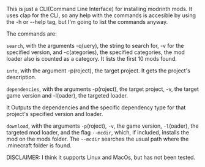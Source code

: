 This is just a CLI(Command Line Interface) for installing modrinth mods.
It uses clap for the CLI, so any help with the commands is accesible by using the -h or --help tag, but I'm going to list the commands anyway.

The commands are:

`search`, with the arguments -q(uery), the string to search for, -v for the specified version, and -c(ategories), the specified categories, the mod loader also is counted as a category.
It lists the first 10 mods found.

`info`, with the argument -p(roject), the target project. It gets the project's description.

`dependencies`, with the arguments -p(roject), the target project, -v, the target game version and -l(oader), the targeted loader. 

It Outputs the dependencies and the specific dependency type for that project's specified version and loader.


`download`, with the arguments `-p`(roject), `-v`, the game version, `-l`(oader), the targeted mod loader, and the flag `--mcdir`, which, if included, installs the mod on the mods folder.
The `--mcdir` searches the usual path where the .minecraft folder is found.

DISCLAIMER: I think it supports Linux and MacOs, but has not been tested.
